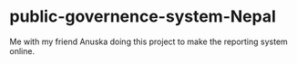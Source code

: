 # public-governence-system-Nepal
Me with my friend Anuska doing this project to make the reporting system online. 
